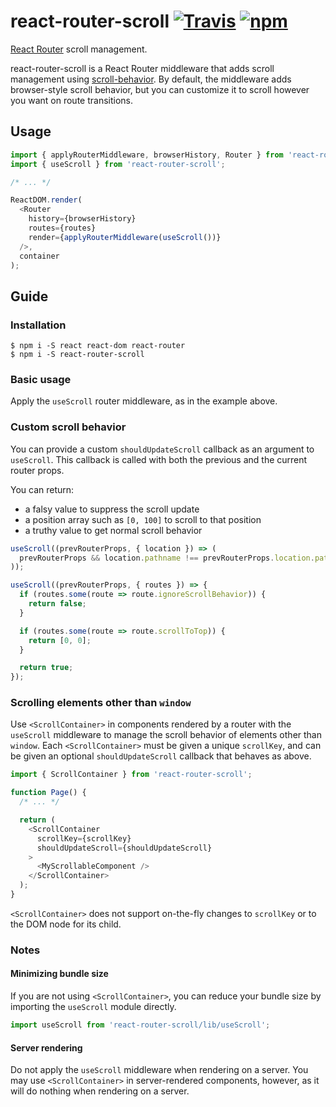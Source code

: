 # react-router-scroll [![Travis][build-badge]][build] [![npm][npm-badge]][npm]

[React Router](https://github.com/reactjs/react-router) scroll management.

react-router-scroll is a React Router middleware that adds scroll management using [scroll-behavior](https://github.com/taion/scroll-behavior). By default, the middleware adds browser-style scroll behavior, but you can customize it to scroll however you want on route transitions.

## Usage

```js
import { applyRouterMiddleware, browserHistory, Router } from 'react-router';
import { useScroll } from 'react-router-scroll';

/* ... */

ReactDOM.render(
  <Router
    history={browserHistory}
    routes={routes}
    render={applyRouterMiddleware(useScroll())}
  />,
  container
);
```

## Guide

### Installation

```shell
$ npm i -S react react-dom react-router
$ npm i -S react-router-scroll
```

### Basic usage

Apply the `useScroll` router middleware, as in the example above.

### Custom scroll behavior

You can provide a custom `shouldUpdateScroll` callback as an argument to `useScroll`. This callback is called with both the previous and the current router props.

You can return:

- a falsy value to suppress the scroll update
- a position array such as `[0, 100]` to scroll to that position
- a truthy value to get normal scroll behavior

```js
useScroll((prevRouterProps, { location }) => (
  prevRouterProps && location.pathname !== prevRouterProps.location.pathname
));

useScroll((prevRouterProps, { routes }) => {
  if (routes.some(route => route.ignoreScrollBehavior)) {
    return false;
  }

  if (routes.some(route => route.scrollToTop)) {
    return [0, 0];
  }

  return true;
});
```

### Scrolling elements other than `window`

Use `<ScrollContainer>` in components rendered by a router with the `useScroll` middleware to manage the scroll behavior of elements other than `window`. Each `<ScrollContainer>` must be given a unique `scrollKey`, and can be given an optional `shouldUpdateScroll` callback that behaves as above.

```js
import { ScrollContainer } from 'react-router-scroll';

function Page() {
  /* ... */

  return (
    <ScrollContainer
      scrollKey={scrollKey}
      shouldUpdateScroll={shouldUpdateScroll}
    >
      <MyScrollableComponent />
    </ScrollContainer>
  );
}
```

`<ScrollContainer>` does not support on-the-fly changes to `scrollKey` or to the DOM node for its child.

### Notes

#### Minimizing bundle size

If you are not using `<ScrollContainer>`, you can reduce your bundle size by importing the `useScroll` module directly.

```js
import useScroll from 'react-router-scroll/lib/useScroll';
```

#### Server rendering

Do not apply the `useScroll` middleware when rendering on a server. You may use `<ScrollContainer>` in server-rendered components, however, as it will do nothing when rendering on a server.

[build-badge]: https://img.shields.io/travis/taion/react-router-scroll/master.svg
[build]: https://travis-ci.org/taion/react-router-scroll

[npm-badge]: https://img.shields.io/npm/v/react-router-scroll.svg
[npm]: https://www.npmjs.org/package/react-router-scroll
